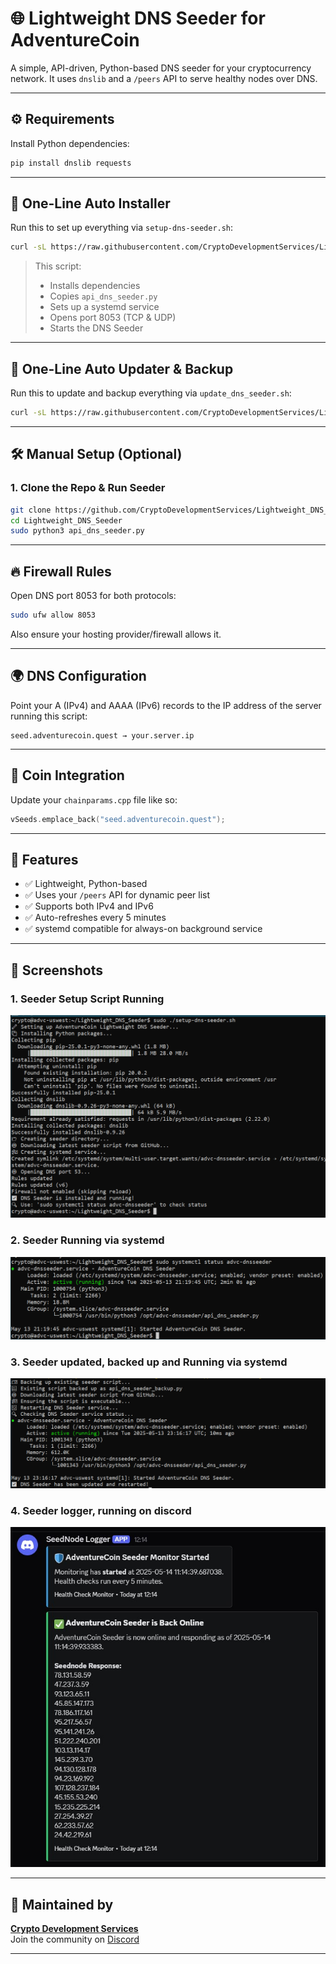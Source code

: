 # 🌐 Lightweight DNS Seeder for AdventureCoin

A simple, API-driven, Python-based DNS seeder for your cryptocurrency network. It uses `dnslib` and a `/peers` API to serve healthy nodes over DNS.

---

## ⚙️ Requirements

Install Python dependencies:

```bash
pip install dnslib requests
```

---

## 🚀 One-Line Auto Installer

Run this to set up everything via `setup-dns-seeder.sh`:

```bash
curl -sL https://raw.githubusercontent.com/CryptoDevelopmentServices/Lightweight_DNS_Seeder/main/setup-dns-seeder.sh | sudo bash
```

> This script:
> - Installs dependencies
> - Copies `api_dns_seeder.py`
> - Sets up a systemd service
> - Opens port 8053 (TCP & UDP)
> - Starts the DNS Seeder

---

## 🚀 One-Line Auto Updater & Backup

Run this to update and backup everything via `update_dns_seeder.sh`:

```bash
curl -sL https://raw.githubusercontent.com/CryptoDevelopmentServices/Lightweight_DNS_Seeder/main/update_dns_seeder.sh | sudo bash
```
---

## 🛠️ Manual Setup (Optional)

### 1. Clone the Repo & Run Seeder

```bash
git clone https://github.com/CryptoDevelopmentServices/Lightweight_DNS_Seeder.git
cd Lightweight_DNS_Seeder
sudo python3 api_dns_seeder.py
```

---

## 🔥 Firewall Rules

Open DNS port 8053 for both protocols:

```bash
sudo ufw allow 8053
```

Also ensure your hosting provider/firewall allows it.

---

## 🌍 DNS Configuration

Point your A (IPv4) and AAAA (IPv6) records to the IP address of the server running this script:

```
seed.adventurecoin.quest → your.server.ip
```

---

## 🧩 Coin Integration

Update your `chainparams.cpp` file like so:

```cpp
vSeeds.emplace_back("seed.adventurecoin.quest");
```

---

## 📌 Features

- ✅ Lightweight, Python-based
- ✅ Uses your `/peers` API for dynamic peer list
- ✅ Supports both IPv4 and IPv6
- ✅ Auto-refreshes every 5 minutes
- ✅ systemd compatible for always-on background service

---

## 📸 Screenshots

### 1. Seeder Setup Script Running
![Seeder Setup](screenshots/ss1.jpg)

### 2. Seeder Running via systemd
![Seeder Running](screenshots/ss2.jpg)

### 3. Seeder updated, backed up and Running via systemd
![Seeder Running](screenshots/ss3.jpg)

### 4. Seeder logger, running on discord
![Seeder Running](screenshots/ss4.jpg)

---

## 🤝 Maintained by

**[Crypto Development Services](https://github.com/CryptoDevelopmentServices)**  
Join the community on [Discord](https://discord.gg/vrvfhQ4FRa)

---

